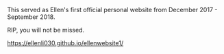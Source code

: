 This served as Ellen's first official personal website from December 2017 - September 2018.

RIP, you will not be missed.

https://ellenli030.github.io/ellenwebsite1/
